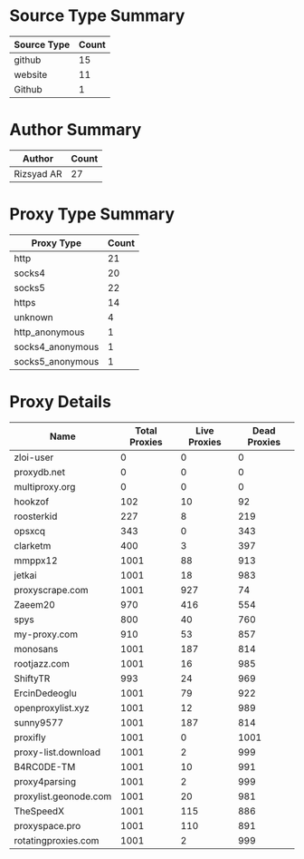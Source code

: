 # Source Type Summary

| Source Type | Count |
|-------------|-------|
| github | 15 |
| website | 11 |
| Github | 1 |


# Author Summary

| Author | Count |
|--------|-------|
| Rizsyad AR | 27 |


# Proxy Type Summary

| Proxy Type | Count |
|------------|-------|
| http | 21 |
| socks4 | 20 |
| socks5 | 22 |
| https | 14 |
| unknown | 4 |
| http_anonymous | 1 |
| socks4_anonymous | 1 |
| socks5_anonymous | 1 |


# Proxy Details

| Name | Total Proxies | Live Proxies | Dead Proxies |
|------|---------------|--------------|---------------|
| zloi-user | 0 | 0 | 0 |
| proxydb.net | 0 | 0 | 0 |
| multiproxy.org | 0 | 0 | 0 |
| hookzof | 102 | 10 | 92 |
| roosterkid | 227 | 8 | 219 |
| opsxcq | 343 | 0 | 343 |
| clarketm | 400 | 3 | 397 |
| mmppx12 | 1001 | 88 | 913 |
| jetkai | 1001 | 18 | 983 |
| proxyscrape.com | 1001 | 927 | 74 |
| Zaeem20 | 970 | 416 | 554 |
| spys | 800 | 40 | 760 |
| my-proxy.com | 910 | 53 | 857 |
| monosans | 1001 | 187 | 814 |
| rootjazz.com | 1001 | 16 | 985 |
| ShiftyTR | 993 | 24 | 969 |
| ErcinDedeoglu | 1001 | 79 | 922 |
| openproxylist.xyz | 1001 | 12 | 989 |
| sunny9577 | 1001 | 187 | 814 |
| proxifly | 1001 | 0 | 1001 |
| proxy-list.download | 1001 | 2 | 999 |
| B4RC0DE-TM | 1001 | 10 | 991 |
| proxy4parsing | 1001 | 2 | 999 |
| proxylist.geonode.com | 1001 | 20 | 981 |
| TheSpeedX | 1001 | 115 | 886 |
| proxyspace.pro | 1001 | 110 | 891 |
| rotatingproxies.com | 1001 | 2 | 999 |
